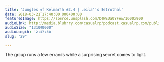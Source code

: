```yaml
---
title: 'Jungles of Kelmarth #2.4 | Leila''s Betrothal'
date: 2018-03-21T17:40:00.000+00:00
featuredImage: https://source.unsplash.com/D0WEUa0YFew/1600x900
audioLink: http://media.blubrry.com/casualrp/podcast.casualrp.com/public/Chapter%202%20Ep.%204%20_%20Leilas-Betrothal.mp3
audioSize: "131000000"
audioLength: '2:57:50'
slug: "29"

---
```

The group runs a few errands while a surprising secret comes to light.